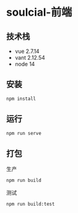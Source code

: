 # soulcial-前端

## 技术栈

- vue 2.7.14
- vant 2.12.54
- node 14

## 安装

```bash
npm install
```

## 运行

```bash
npm run serve
```

## 打包
生产
```bash
npm run build
```
测试
```bash
npm run build:test
```
